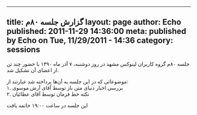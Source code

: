----------
title: گزارش جلسه ۸۰م
layout: page
author: Echo
published: 2011-11-29 14:36:00
meta: published by Echo on Tue, 11/29/2011 - 14:36
category: sessions
----------
جلسه ۸۰م گروه کاربران لینوکس مشهد در روز دوشنبه، ۷ آذر ماه ۱۳۹۰ با حضور چند تن
از اعضای آن تشکیل شد.  


<!--more-->



موضوعاتی که در این جلسه به آن‌ها پرداخته شد عبارتند از:  
۱. بررسی اخبار دنیای متن باز توسط آقای آرش موسوی  
۲. نکته خط فرمان توسط آقای عطائیان  


این جلسه در ساعت ۱۹:۰۰ خاتمه یافت
